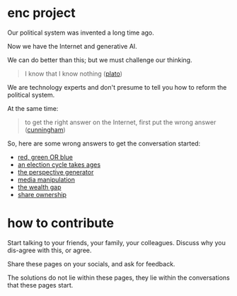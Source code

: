 # enc project

Our political system was invented a long time ago.

Now we have the Internet and generative AI.

We can do better than this; but we must challenge our thinking.

> I know that I know nothing ([plato](https://en.wikipedia.org/wiki/I_know_that_I_know_nothing))

We are technology experts and don't presume to tell you how to reform the political system.

At the same time:

> to get the right answer on the Internet, first put the wrong answer ([cunningham](https://meta.wikimedia.org/wiki/Cunningham%27s_Law))

So, here are some wrong answers to get the conversation started:

 * [red, green OR blue](articles/red-green-OR-blue.md)
 * [an election cycle takes ages](articles/election-cycle.md)
 * [the perspective generator](articles/perspective-generator.md)
 * [media manipulation](articles/media-manipulation.md)
 * [the wealth gap](articles/wealth-gap.md)
 * [share ownership](articles/share-ownership.md)

# how to contribute

Start talking to your friends, your family, your colleagues.  Discuss why you dis-agree with this, or agree.

Share these pages on your socials, and ask for feedback.

The solutions do not lie within these pages, they lie within the conversations that these pages start.